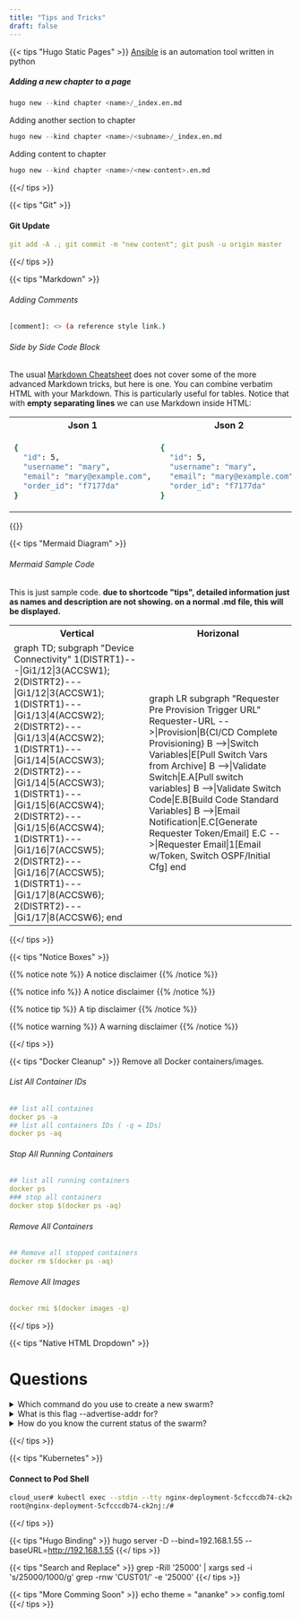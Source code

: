 ```yaml
---
title: "Tips and Tricks"
draft: false
---
```




{{< tips "Hugo Static Pages" >}}
[Ansible](https://www.ansible.com/) is an automation tool written in python

##### Adding a new chapter to a page
```python
hugo new --kind chapter <name>/_index.en.md
```
Adding another section to chapter
```python
hugo new --kind chapter <name>/<subname>/_index.en.md
```
Adding content to chapter
```python
hugo new --kind chapter <name>/<new-content>.en.md
```
{{</ tips >}}

{{< tips "Git" >}}
#### Git Update
```yaml
git add -A .; git commit -m "new content"; git push -u origin master
```
{{</ tips >}}

{{< tips "Markdown" >}}
###### Adding Comments
```bash
[comment]: <> (a reference style link.)
```
###### Side by Side Code Block
The usual [Markdown Cheatsheet](https://github.com/adam-p/markdown-here/wiki/Markdown-Cheatsheet)
does not cover some of the more advanced Markdown tricks, but here
is one. You can combine verbatim HTML with your Markdown. 
This is particularly useful for tables.
Notice that with **empty separating lines** we can use Markdown inside HTML:

<table>
<tr>
<th>Json 1</th>
<th>Json 2</th>
</tr>
<tr>
<td>

```bash
{
  "id": 5,
  "username": "mary",
  "email": "mary@example.com",
  "order_id": "f7177da"
}
```

</td>
<td>

```bash
{
  "id": 5,
  "username": "mary",
  "email": "mary@example.com",
  "order_id": "f7177da"
}
```

</td>
</tr>
</table>
{{</ tips >}}


{{< tips "Mermaid Diagram" >}}
###### Mermaid Sample Code
  This is just sample code. **due to shortcode "tips", detailed information just as names and description are not showing.
  on a normal .md file, this will be displayed.**

<table>
<tr>
<th>Vertical</th>
<th>Horizonal</th>
</tr>
<tr>
<td>

<div class="mermaid">
graph TD;
    subgraph "Device Connectivity"
    1(DISTRT1)---|Gi1/12|3(ACCSW1);
    2(DISTRT2)---|Gi1/12|3(ACCSW1);
    1(DISTRT1)---|Gi1/13|4(ACCSW2);
    2(DISTRT2)---|Gi1/13|4(ACCSW2);
    1(DISTRT1)---|Gi1/14|5(ACCSW3);
    2(DISTRT2)---|Gi1/14|5(ACCSW3);
    1(DISTRT1)---|Gi1/15|6(ACCSW4);
    2(DISTRT2)---|Gi1/15|6(ACCSW4);
    1(DISTRT1)---|Gi1/16|7(ACCSW5);
    2(DISTRT2)---|Gi1/16|7(ACCSW5);
    1(DISTRT1)---|Gi1/17|8(ACCSW6);
    2(DISTRT2)---|Gi1/17|8(ACCSW6);
end
</div>
<script async src="https://unpkg.com/mermaid@8.2.3/dist/mermaid.min.js"></script>

</td>
<td>

<div class="mermaid">
graph LR
  subgraph "Requester Pre Provision Trigger URL"
  Requester-URL -->|Provision|B{CI/CD Complete Provisioning}
  B -->|Switch Variables|E[Pull Switch Vars from Archive]
  B -->|Validate Switch|E.A[Pull switch variables]
  B -->|Validate Switch Code|E.B[Build Code Standard Variables]
  B -->|Email Notification|E.C[Generate Requester Token/Email]
  E.C -->|Requester Email|1[Email w/Token, Switch OSPF/Initial Cfg]
end
</div>
<script async src="https://unpkg.com/mermaid@8.2.3/dist/mermaid.min.js"></script>

</td>
</tr>
</table>

{{</ tips >}}

{{< tips "Notice Boxes" >}}

{{% notice note %}}
A notice disclaimer
{{% /notice %}}

{{% notice info %}}
A notice disclaimer
{{% /notice %}}

{{% notice tip %}}
A tip disclaimer
{{% /notice %}}

{{% notice warning %}}
A warning disclaimer
{{% /notice %}}

{{</ tips >}}

{{< tips "Docker Cleanup" >}}
Remove all Docker containers/images.

###### List All Container IDs
```yaml
## list all containes
docker ps -a
## list all containers IDs ( -q = IDs)
docker ps -aq
```
###### Stop All Running Containers
```yaml
## list all running containers
docker ps
### stop all containers
docker stop $(docker ps -aq)
```
###### Remove All Containers
```yaml
## Remove all stopped containers
docker rm $(docker ps -aq)
```
###### Remove All Images
```yaml
docker rmi $(docker images -q)
```
{{</ tips >}}

{{< tips "Native HTML Dropdown" >}}
# Questions

<details><summary>Which command do you use to create a new swarm?</summary>
<p>

```
docker swarm init --advertise-addr <MANAGER-IP>
```
</p>
</details>

<details><summary>What is this flag --advertise-addr for?</summary>
<p>

```
This flag configures the IP address for the manager node and The other nodes in the swarm must be able to access the manager at the IP address.
```
</p>
</details>

<details><summary>How do you know the current status of the swarm?</summary>
<p>

```
docker info // you can find the info under the swarm section
```
</p>
</details>

{{</ tips >}}

{{< tips "Kubernetes" >}}
#### Connect to Pod Shell
```bash
cloud_user# kubectl exec --stdin --tty nginx-deployment-5cfcccdb74-ck2nj -- /bin/bash
root@nginx-deployment-5cfcccdb74-ck2nj:/#
```
{{</ tips >}}

{{< tips "Hugo Binding" >}}
hugo server -D --bind=192.168.1.55 --baseURL=http://192.168.1.55
{{</ tips >}}

{{< tips "Search and Replace" >}}
grep -RiIl '25000' | xargs sed -i 's/25000/1000/g'
grep -rnw 'CUST01/' -e '25000'
{{</ tips >}}

{{< tips "More Comming Soon" >}}
echo theme = \"ananke\" >> config.toml
{{</ tips >}}